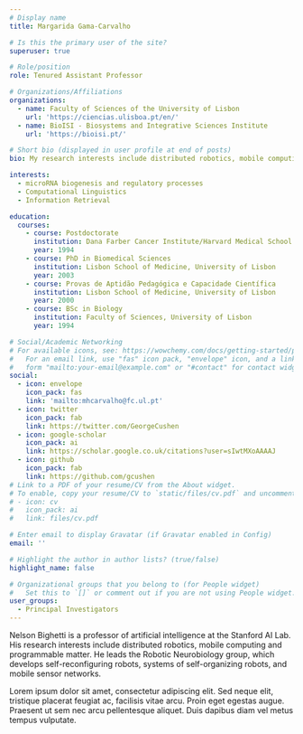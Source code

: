 ```yaml
---
# Display name
title: Margarida Gama-Carvalho

# Is this the primary user of the site?
superuser: true

# Role/position
role: Tenured Assistant Professor

# Organizations/Affiliations
organizations:
  - name: Faculty of Sciences of the University of Lisbon
    url: 'https://ciencias.ulisboa.pt/en/'
  - name: BioISI - Biosystems and Integrative Sciences Institute
    url: 'https://bioisi.pt/'

# Short bio (displayed in user profile at end of posts)
bio: My research interests include distributed robotics, mobile computing and programmable matter.

interests:
  - microRNA biogenesis and regulatory processes
  - Computational Linguistics
  - Information Retrieval

education:
  courses:
    - course: Postdoctorate
      institution: Dana Farber Cancer Institute/Harvard Medical School
      year: 1994
    - course: PhD in Biomedical Sciences
      institution: Lisbon School of Medicine, University of Lisbon
      year: 2003
    - course: Provas de Aptidão Pedagógica e Capacidade Científica
      institution: Lisbon School of Medicine, University of Lisbon
      year: 2000
    - course: BSc in Biology
      institution: Faculty of Sciences, University of Lisbon
      year: 1994

# Social/Academic Networking
# For available icons, see: https://wowchemy.com/docs/getting-started/page-builder/#icons
#   For an email link, use "fas" icon pack, "envelope" icon, and a link in the
#   form "mailto:your-email@example.com" or "#contact" for contact widget.
social:
  - icon: envelope
    icon_pack: fas
    link: 'mailto:mhcarvalho@fc.ul.pt'
  - icon: twitter
    icon_pack: fab
    link: https://twitter.com/GeorgeCushen
  - icon: google-scholar
    icon_pack: ai
    link: https://scholar.google.co.uk/citations?user=sIwtMXoAAAAJ
  - icon: github
    icon_pack: fab
    link: https://github.com/gcushen
# Link to a PDF of your resume/CV from the About widget.
# To enable, copy your resume/CV to `static/files/cv.pdf` and uncomment the lines below.
# - icon: cv
#   icon_pack: ai
#   link: files/cv.pdf

# Enter email to display Gravatar (if Gravatar enabled in Config)
email: ''

# Highlight the author in author lists? (true/false)
highlight_name: false

# Organizational groups that you belong to (for People widget)
#   Set this to `[]` or comment out if you are not using People widget.
user_groups:
  - Principal Investigators
---
```


Nelson Bighetti is a professor of artificial intelligence at the Stanford AI Lab. His research interests include distributed robotics, mobile computing and programmable matter. He leads the Robotic Neurobiology group, which develops self-reconfiguring robots, systems of self-organizing robots, and mobile sensor networks.

Lorem ipsum dolor sit amet, consectetur adipiscing elit. Sed neque elit, tristique placerat feugiat ac, facilisis vitae arcu. Proin eget egestas augue. Praesent ut sem nec arcu pellentesque aliquet. Duis dapibus diam vel metus tempus vulputate.

